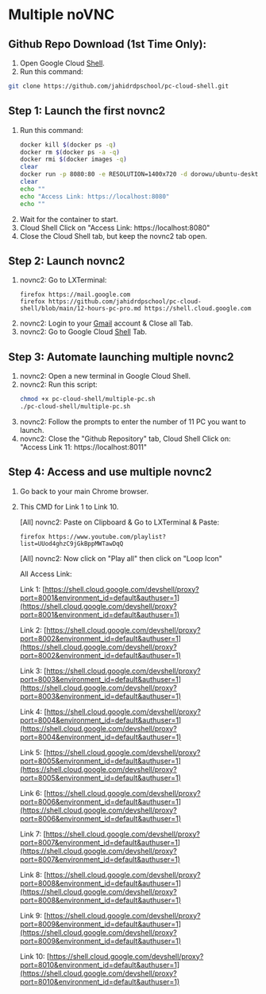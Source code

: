   # Multiple noVNC

## Github Repo Download (1st Time Only):

  1. Open Google Cloud [Shell](https://shell.cloud.google.com/?hl=en_US&fromcloudshell=true&show=terminal&authuser=1).
  2. Run this command:
```bash
git clone https://github.com/jahidrdpschool/pc-cloud-shell.git
```

  ## Step 1: Launch the first novnc2

  1. Run this command:
      ```bash
      docker kill $(docker ps -q)
      docker rm $(docker ps -a -q)
      docker rmi $(docker images -q)
      clear
      docker run -p 8080:80 -e RESOLUTION=1400x720 -d dorowu/ubuntu-desktop-lxde-vnc
      clear
      echo ""
      echo "Access Link: https://localhost:8080"
      echo ""
      ```
  2. Wait for the container to start.
  3. Cloud Shell Click on "Access Link: https://localhost:8080"
  4. Close the Cloud Shell tab, but keep the novnc2 tab open.

  ## Step 2: Launch novnc2

  1. novnc2: Go to LXTerminal:
      ```
      firefox https://mail.google.com
      firefox https://github.com/jahidrdpschool/pc-cloud-shell/blob/main/12-hours-pc-pro.md https://shell.cloud.google.com

      ```
  1. novnc2: Login to your [Gmail](https://mail.google.com) account & Close all Tab.
  2. novnc2: Go to Google Cloud [Shell](https://shell.cloud.google.com) Tab.

  ## Step 3: Automate launching multiple novnc2
  1. novnc2: Open a new terminal in Google Cloud Shell.
  2. novnc2: Run this script:
      ```bash
      chmod +x pc-cloud-shell/multiple-pc.sh
      ./pc-cloud-shell/multiple-pc.sh
      ```
  3. novnc2: Follow the prompts to enter the number of 11 PC you want to launch.
  4. novnc2: Close the "Github Repository" tab, Cloud Shell Click on: "Access Link 11: https://localhost:8011"


  ## Step 4: Access and use multiple novnc2
  1. Go back to your main Chrome browser.
  2. This CMD for Link 1 to Link 10.
  
      [All] novnc2: Paste on Clipboard & Go to LXTerminal & Paste:
      ```
      firefox https://www.youtube.com/playlist?list=UUod4ghzC9jGkBppMWTawDqQ

      ```
      [All] novnc2: Now click on "Play all" then click on "Loop Icon"

     All Access Link:

      Link 1: [https://shell.cloud.google.com/devshell/proxy?port=8001&environment_id=default&authuser=1](https://shell.cloud.google.com/devshell/proxy?port=8001&environment_id=default&authuser=1)

      Link 2: [https://shell.cloud.google.com/devshell/proxy?port=8002&environment_id=default&authuser=1](https://shell.cloud.google.com/devshell/proxy?port=8002&environment_id=default&authuser=1)

      Link 3: [https://shell.cloud.google.com/devshell/proxy?port=8003&environment_id=default&authuser=1](https://shell.cloud.google.com/devshell/proxy?port=8003&environment_id=default&authuser=1)

      Link 4: [https://shell.cloud.google.com/devshell/proxy?port=8004&environment_id=default&authuser=1](https://shell.cloud.google.com/devshell/proxy?port=8004&environment_id=default&authuser=1)

      Link 5: [https://shell.cloud.google.com/devshell/proxy?port=8005&environment_id=default&authuser=1](https://shell.cloud.google.com/devshell/proxy?port=8005&environment_id=default&authuser=1)

      Link 6: [https://shell.cloud.google.com/devshell/proxy?port=8006&environment_id=default&authuser=1](https://shell.cloud.google.com/devshell/proxy?port=8006&environment_id=default&authuser=1)

      Link 7: [https://shell.cloud.google.com/devshell/proxy?port=8007&environment_id=default&authuser=1](https://shell.cloud.google.com/devshell/proxy?port=8007&environment_id=default&authuser=1)

      Link 8: [https://shell.cloud.google.com/devshell/proxy?port=8008&environment_id=default&authuser=1](https://shell.cloud.google.com/devshell/proxy?port=8008&environment_id=default&authuser=1)

      Link 9: [https://shell.cloud.google.com/devshell/proxy?port=8009&environment_id=default&authuser=1](https://shell.cloud.google.com/devshell/proxy?port=8009&environment_id=default&authuser=1)

      Link 10: [https://shell.cloud.google.com/devshell/proxy?port=8010&environment_id=default&authuser=1](https://shell.cloud.google.com/devshell/proxy?port=8010&environment_id=default&authuser=1)
